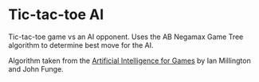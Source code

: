 # Tic-tac-toe AI

Tic-tac-toe game vs an AI opponent. Uses the AB Negamax Game Tree algorithm to determine best move for the AI.

Algorithm taken from the [Artificial Intelligence for Games](https://www.amazon.com/Artificial-Intelligence-Games-Ian-Millington/dp/0123747317) by Ian Millington and John Funge.